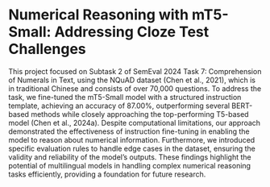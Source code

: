 # Numerical Reasoning with mT5-Small: Addressing Cloze Test Challenges
This project focused on Subtask 2 of SemEval 2024 Task 7: Comprehension of Numerals in Text, using the NQuAD dataset (Chen et al., 2021), which is in traditional Chinese and consists of over 70,000 questions. To address the task, we fine-tuned the mT5-Small model with a structured instruction template, achieving an accuracy of 87.00%, outperforming several BERT-based methods while closely approaching the top-performing T5-based model (Chen et al., 2024a). Despite computational limitations, our approach demonstrated the effectiveness of instruction fine-tuning in enabling the model to reason about numerical information. Furthermore, we introduced specific evaluation rules to handle edge cases in the dataset, ensuring the validity and reliability of the model’s outputs. These findings highlight the potential of multilingual models in handling complex numerical reasoning tasks efficiently, providing a foundation for future research.
